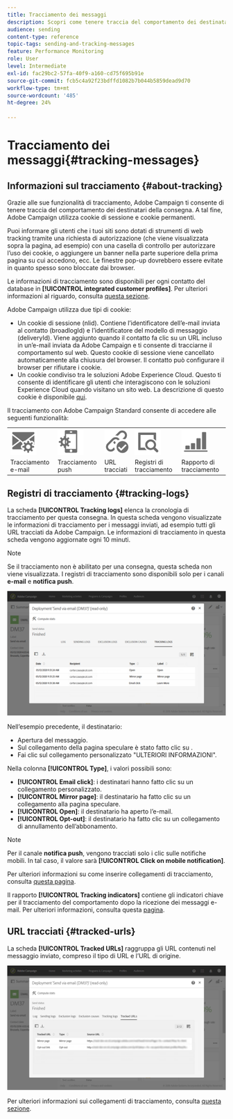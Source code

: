 ```yaml
---
title: Tracciamento dei messaggi
description: Scopri come tenere traccia del comportamento dei destinatari della consegna.
audience: sending
content-type: reference
topic-tags: sending-and-tracking-messages
feature: Performance Monitoring
role: User
level: Intermediate
exl-id: fac29bc2-57fa-40f9-a160-cd75f695b91e
source-git-commit: fcb5c4a92f23bdffd1082b7b044b5859dead9d70
workflow-type: tm+mt
source-wordcount: '485'
ht-degree: 24%

---
```


# Tracciamento dei messaggi{#tracking-messages}

## Informazioni sul tracciamento {#about-tracking}

Grazie alle sue funzionalità di tracciamento, Adobe Campaign ti consente di tenere traccia del comportamento dei destinatari della consegna. A tal fine, Adobe Campaign utilizza cookie di sessione e cookie permanenti.

Puoi informare gli utenti che i tuoi siti sono dotati di strumenti di web tracking tramite una richiesta di autorizzazione (che viene visualizzata sopra la pagina, ad esempio) con una casella di controllo per autorizzare l’uso dei cookie, o aggiungere un banner nella parte superiore della prima pagina su cui accedono, ecc. Le finestre pop-up dovrebbero essere evitate in quanto spesso sono bloccate dai browser.

Le informazioni di tracciamento sono disponibili per ogni contatto del database in **[!UICONTROL integrated customer profiles]**. Per ulteriori informazioni al riguardo, consulta [questa sezione](../../audiences/using/integrated-customer-profile.md).

 Adobe Campaign utilizza due tipi di cookie:

* Un cookie di sessione (nlid). Contiene l’identificatore dell’e-mail inviata al contatto (broadlogId) e l’identificatore del modello di messaggio (deliveryId). Viene aggiunto quando il contatto fa clic su un URL incluso in un’e-mail inviata da Adobe Campaign e ti consente di tracciarne il comportamento sul web. Questo cookie di sessione viene cancellato automaticamente alla chiusura del browser. Il contatto può configurare il browser per rifiutare i cookie.
* Un cookie condiviso tra le soluzioni Adobe Experience Cloud. Questo ti consente di identificare gli utenti che interagiscono con le soluzioni Experience Cloud quando visitano un sito web. La descrizione di questo cookie è disponibile [qui](https://experienceleague.adobe.com/docs/core-services/interface/ec-cookies/cookies-mc.html).

Il tracciamento con Adobe Campaign Standard consente di accedere alle seguenti funzionalità:

<table>
<tr>
    <td valign="top">
        <a href="../../administration/using/configuring-email-channel.md#tracking-parameters"><img width="60px" alt="condizioni" src="assets/icon_email_parameters.png"/></a>
    </td>
    <td valign="top">
        <a href="https://helpx.adobe.com/campaign/kb/push-tracking.html"><img width="60px" alt="condizioni" src="assets/icon_push_parameters.png"/></a>
    </td>
    <td valign="top">
        <a href="../../designing/using/links.md#about-tracked-urls"><img width="60px" alt="condizioni" src="assets/icon_url.png"/></a>
    </td>
        <td valign="top">
          <a href="../../sending/using/tracking-messages.md#tracking-logs"><img width="60px" alt="condizioni" src="assets/icon_log.png"/></a>
    </td>
    </td>
    <td valign="top">
          <a href="../../reporting/using/tracking-indicators.md"><img width="60px" alt="condizioni" src="assets/icon_report.png"/></a>
</tr>
<tr>
<td>Tracciamento e-mail</td>
<td>Tracciamento push</td>
<td>URL tracciati</td>
<td>Registri di tracciamento</td>
<td>Rapporto di tracciamento</td>
</tr>
</table>

## Registri di tracciamento {#tracking-logs}

La scheda **[!UICONTROL Tracking logs]** elenca la cronologia di tracciamento per questa consegna. In questa scheda vengono visualizzate le informazioni di tracciamento per i messaggi inviati, ad esempio tutti gli URL tracciati da Adobe Campaign. Le informazioni di tracciamento in questa scheda vengono aggiornate ogni 10 minuti.

>[!NOTE]
>
>Se il tracciamento non è abilitato per una consegna, questa scheda non viene visualizzata. I registri di tracciamento sono disponibili solo per i canali **e-mail** e **notifica push**.

![](assets/tracking_logs.png)

Nell’esempio precedente, il destinatario:

* Apertura del messaggio.
* Sul collegamento della pagina speculare è stato fatto clic su .
* Fai clic sul collegamento personalizzato &quot;ULTERIORI INFORMAZIONI&quot;.

Nella colonna **[!UICONTROL Type]**, i valori possibili sono:

* **[!UICONTROL Email click]**: i destinatari hanno fatto clic su un collegamento personalizzato.
* **[!UICONTROL Mirror page]**: il destinatario ha fatto clic su un collegamento alla pagina speculare.
* **[!UICONTROL Open]**: il destinatario ha aperto l’e-mail.
* **[!UICONTROL Opt-out]**: il destinatario ha fatto clic su un collegamento di annullamento dell’abbonamento.

>[!NOTE]
>
>Per il canale **notifica push**, vengono tracciati solo i clic sulle notifiche mobili. In tal caso, il valore sarà **[!UICONTROL Click on mobile notification]**.

Per ulteriori informazioni su come inserire collegamenti di tracciamento, consulta [questa pagina](../../designing/using/links.md#inserting-a-link).

Il rapporto **[!UICONTROL Tracking indicators]** contiene gli indicatori chiave per il tracciamento del comportamento dopo la ricezione dei messaggi e-mail. Per ulteriori informazioni, consulta questa [pagina](../../reporting/using/tracking-indicators.md).

## URL tracciati {#tracked-urls}

La scheda **[!UICONTROL Tracked URLs]** raggruppa gli URL contenuti nel messaggio inviato, compreso il tipo di URL e l’URL di origine.

![](assets/sending_delivery6.png)

Per ulteriori informazioni sui collegamenti di tracciamento, consulta [questa sezione](../../designing/using/links.md#about-tracked-urls).
